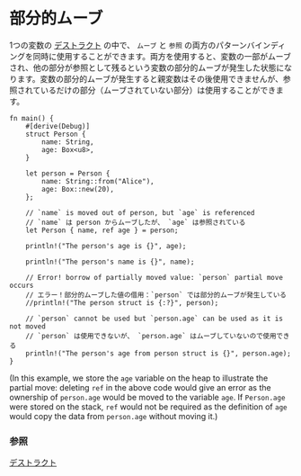 <!--
# Partial moves
-->
# 部分的ムーブ

<!--
Within the [destructuring] of a single variable, both `by-move` and 
`by-reference` pattern bindings can be used at the same time. Doing 
this will result in a _partial move_ of the variable, which means 
that parts of the variable will be moved while other parts stay. In 
such a case, the parent variable cannot be used afterwards as a 
whole, however the parts that are only referenced (and not moved) 
can still be used.
-->
1つの変数の [デストラクト] の中で、 `ムーブ` と `参照` の両方のパターンバインディングを同時に使用することができます。両方を使用すると、変数の一部がムーブされ、他の部分が参照として残るという変数の部分的ムーブが発生した状態になります。変数の部分的ムーブが発生すると親変数はその後使用できませんが、参照されているだけの部分（ムーブされていない部分）は使用することができます。

[デストラクト]: ../../flow_control/match/destructuring.md

```rust,editable
fn main() {
    #[derive(Debug)]
    struct Person {
        name: String,
        age: Box<u8>,
    }

    let person = Person {
        name: String::from("Alice"),
        age: Box::new(20),
    };

    // `name` is moved out of person, but `age` is referenced
    // `name` は person からムーブしたが、 `age` は参照されている
    let Person { name, ref age } = person;

    println!("The person's age is {}", age);

    println!("The person's name is {}", name);

    // Error! borrow of partially moved value: `person` partial move occurs
    // エラー！部分的ムーブした値の借用：`person` では部分的ムーブが発生している
    //println!("The person struct is {:?}", person);

    // `person` cannot be used but `person.age` can be used as it is not moved
    // `person` は使用できないが、 `person.age` はムーブしていないので使用できる
    println!("The person's age from person struct is {}", person.age);
}
```
(In this example, we store the `age` variable on the heap to 
illustrate the partial move: deleting `ref` in the above code would 
give an error as the ownership of `person.age` would be moved to the 
variable `age`. If `Person.age` were stored on the stack, `ref` would 
not be required as the definition of `age` would copy the data from 
`person.age` without moving it.)

<!--
### See also:
-->
### 参照

<!--
[destructuring][destructuring]
-->
[デストラクト][destructuring]

[destructuring]: ../../flow_control/match/destructuring.md
